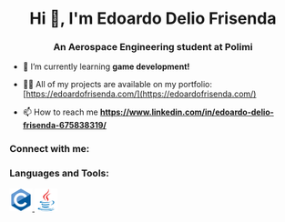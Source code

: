 <h1 align="center">Hi 👋, I'm Edoardo Delio Frisenda</h1>
<h3 align="center">An Aerospace Engineering student at Polimi</h3>

- 🌱 I’m currently learning **game development!**

- 👨‍💻 All of my projects are available on my portfolio: [https://edoardofrisenda.com/](https://edoardofrisenda.com/)

- 📫 How to reach me **https://www.linkedin.com/in/edoardo-delio-frisenda-675838319/**

<h3 align="left">Connect with me:</h3>
<p align="left">
</p>

<h3 align="left">Languages and Tools:</h3>
<p align="left"> <a href="https://www.cprogramming.com/" target="_blank" rel="noreferrer"> <img src="https://raw.githubusercontent.com/devicons/devicon/master/icons/c/c-original.svg" alt="c" width="40" height="40"/> </a> <a href="https://www.java.com" target="_blank" rel="noreferrer"> <img src="https://raw.githubusercontent.com/devicons/devicon/master/icons/java/java-original.svg" alt="java" width="40" height="40"/> </a> </p>
